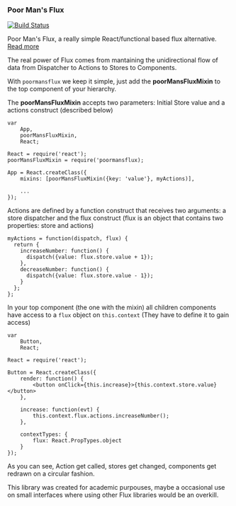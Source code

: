 ### Poor Man's Flux

[![Build Status](https://travis-ci.org/ernestofreyreg/poormansflux.svg?branch=master)](https://travis-ci.org/ernestofreyreg/poormansflux)

Poor Man's Flux, a really simple React/functional based flux alternative. [Read more](http://codexsw.logdown.com/posts/300663-on-poor-mans-flux)

The real power of Flux comes from mantaining the unidirectional flow of data from Dispatcher to Actions to Stores to Components. 

With `poormansflux` we keep it simple, just add the **poorMansFluxMixin** to the top component of your hierarchy. 

The **poorMansFluxMixin** accepts two parameters: Initial Store value and a actions construct (described below)

```
var
	App,
	poorMansFluxMixin,
	React;
	
React = require('react');
poorMansFluxMixin = require('poormansflux);

App = React.createClass({
	mixins: [poorMansFluxMixin({key: 'value'}, myActions)],
	
	...
});
```

Actions are defined by a function construct that receives two arguments: a store dispatcher and the flux construct (flux is an object that contains two properties: store and actions)

```
myActions = function(dispatch, flux) {
  return {
    increaseNumber: function() {
      dispatch({value: flux.store.value + 1});
    },
    decreaseNumber: function() {
      dispatch({value: flux.store.value - 1});
    }
  };
};
```

In your top component (the one with the mixin) all children components have access to a `flux` object on `this.context` (They have to define it to gain access)

```
var
	Button,
	React;

React = require('react');

Button = React.createClass({
	render: function() {
		<button onClick={this.increase}>{this.context.store.value}</button>
	},
	
	increase: function(evt) {
		this.context.flux.actions.increaseNumber();
	},
	
	contextTypes: {
		flux: React.PropTypes.object
	}
});
```

As you can see, Action get called, stores get changed, components get redrawn on a circular fashion.

This library was created for academic purpouses, maybe a occasional use on small interfaces where using other Flux libraries would be an overkill.


